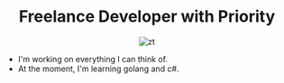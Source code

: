 <h1 align="center">Freelance Developer with Priority</h1>
<p align="center"> <img src="https://gpvc.arturio.dev/accusable" alt="zt" /> </p>
 
* I'm working on everything I can think of.
* At the moment, I'm learning golang and c#.





